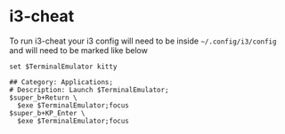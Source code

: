 # i3-cheat

To run i3-cheat your i3 config will need to be inside `~/.config/i3/config` and will need to be marked like below

```
set $TerminalEmulator kitty

## Category: Applications;
# Description: Launch $TerminalEmulator;
$super_b+Return \
  $exe $TerminalEmulator;focus
$super_b+KP_Enter \
  $exe $TerminalEmulator;focus

```
